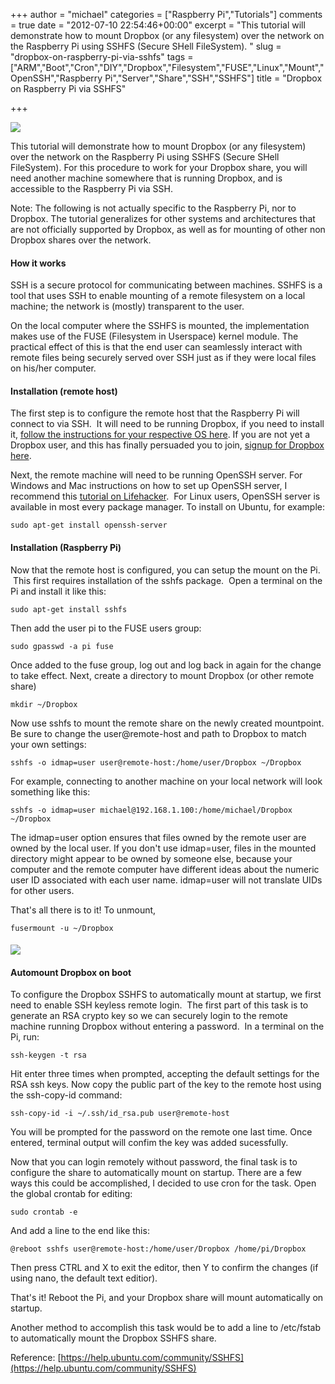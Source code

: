 +++
author = "michael"
categories = ["Raspberry Pi","Tutorials"]
comments = true
date = "2012-07-10 22:54:46+00:00"
excerpt = "This tutorial will demonstrate how to mount Dropbox (or any filesystem) over the network on the Raspberry Pi using SSHFS (Secure SHell FileSystem). "
slug = "dropbox-on-raspberry-pi-via-sshfs"
tags = ["ARM","Boot","Cron","DIY","Dropbox","Filesystem","FUSE","Linux","Mount","OpenSSH","Raspberry Pi","Server","Share","SSH","SSHFS"]
title = "Dropbox on Raspberry Pi via SSHFS"

+++

[![](http://mitchtech.net/wp-content/uploads/2012/07/pi-dropbox-300x225.png)](http://mitchtech.net/dropbox-on-raspberry-pi-via-sshfs/pi-dropbox/)

This tutorial will demonstrate how to mount Dropbox (or any filesystem) over the network on the Raspberry Pi using SSHFS (Secure SHell FileSystem). For this procedure to work for your Dropbox share, you will need another machine somewhere that is running Dropbox, and is accessible to the Raspberry Pi via SSH.

Note: The following is not actually specific to the Raspberry Pi, nor to Dropbox. The tutorial generalizes for other systems and architectures that are not officially supported by Dropbox, as well as for mounting of other non Dropbox shares over the network.

#### How it works

SSH is a secure protocol for communicating between machines. SSHFS is a tool that uses SSH to enable mounting of a remote filesystem on a local machine; the network is (mostly) transparent to the user.

On the local computer where the SSHFS is mounted, the implementation makes use of the FUSE (Filesystem in Userspace) kernel module. The practical effect of this is that the end user can seamlessly interact with remote files being securely served over SSH just as if they were local files on his/her computer.

#### Installation (remote host)

The first step is to configure the remote host that the Raspberry Pi will connect to via SSH.  It will need to be running Dropbox, if you need to install it, [follow the instructions for your respective OS here](https://www.dropbox.com/install). If you are not yet a Dropbox user, and this has finally persuaded you to join, [signup for Dropbox here](http://db.tt/WG4dR9shttp://db.tt/WG4dR9s).

Next, the remote machine will need to be running OpenSSH server. For Windows and Mac instructions on how to set up OpenSSH server, I recommend this [tutorial on Lifehacker](http://lifehacker.com/205090/geek-to-live--set-up-a-personal-home-ssh-servervvvvvvvvvvv).  For Linux users, OpenSSH server is available in most every package manager. To install on Ubuntu, for example:

```
sudo apt-get install openssh-server

```

#### Installation (Raspberry Pi)

Now that the remote host is configured, you can setup the mount on the Pi.  This first requires installation of the sshfs package.  Open a terminal on the Pi and install it like this:

```
sudo apt-get install sshfs

```

Then add the user pi to the FUSE users group:

```
sudo gpasswd -a pi fuse
```

Once added to the fuse group, log out and log back in again for the change to take effect. Next, create a directory to mount Dropbox (or other remote share)

```
mkdir ~/Dropbox
```

Now use sshfs to mount the remote share on the newly created mountpoint. Be sure to change the user@remote-host and path to Dropbox to match your own settings:

```
sshfs -o idmap=user user@remote-host:/home/user/Dropbox ~/Dropbox

```

For example, connecting to another machine on your local network will look something like this:

```
sshfs -o idmap=user michael@192.168.1.100:/home/michael/Dropbox ~/Dropbox

```

The idmap=user option ensures that files owned by the remote user are owned by the local user. If you don't use idmap=user, files in the mounted directory might appear to be owned by someone else, because your computer and the remote computer have different ideas about the numeric user ID associated with each user name. idmap=user will not translate UIDs for other users.

That's all there is to it! To unmount,

```
fusermount -u ~/Dropbox

```

#### [![](http://mitchtech.net/wp-content/uploads/2012/07/raspberry-dropbox-300x267.png)](http://mitchtech.net/dropbox-on-raspberry-pi-via-sshfs/raspberry-dropbox/)

#### Automount Dropbox on boot

To configure the Dropbox SSHFS to automatically mount at startup, we first need to enable SSH keyless remote login.  The first part of this task is to generate an RSA crypto key so we can securely login to the remote machine running Dropbox without entering a password.  In a terminal on the Pi, run:

```
ssh-keygen -t rsa
```

Hit enter three times when prompted, accepting the default settings for the RSA ssh keys. Now copy the public part of the key to the remote host using the ssh-copy-id command:

```
ssh-copy-id -i ~/.ssh/id_rsa.pub user@remote-host
```

You will be prompted for the password on the remote one last time. Once entered, terminal output will confim the key was added sucessfully.

Now that you can login remotely without password, the final task is to configure the share to automatically mount on startup. There are a few ways this could be accomplished, I decided to use cron for the task. Open the global crontab for editing:

```
sudo crontab -e
```

And add a line to the end like this:

```
@reboot sshfs user@remote-host:/home/user/Dropbox /home/pi/Dropbox
```

Then press CTRL and X to exit the editor, then Y to confirm the changes (if using nano, the default text editior).

That's it! Reboot the Pi, and your Dropbox share will mount automatically on startup.

Another method to accomplish this task would be to add a line to /etc/fstab to automatically mount the Dropbox SSHFS share.

Reference: [https://help.ubuntu.com/community/SSHFS](https://help.ubuntu.com/community/SSHFS)

